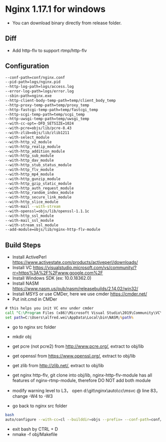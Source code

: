 
# Nginx 1.17.1 for windows 

- You can download binary directly from release folder.


## Diff
   - Add http-flv to support rtmp/http-flv
   
## Configuration
```sh
--conf-path=conf/nginx.conf 
--pid-path=logs/nginx.pid 
--http-log-path=logs/access.log 
--error-log-path=logs/error.log 
--sbin-path=nginx.exe 
--http-client-body-temp-path=temp/client_body_temp 
--http-proxy-temp-path=temp/proxy_temp 
--http-fastcgi-temp-path=temp/fastcgi_temp 
--http-scgi-temp-path=temp/scgi_temp 
--http-uwsgi-temp-path=temp/uwsgi_temp 
--with-cc-opt=-DFD_SETSIZE=1024 
--with-pcre=objs/lib/pcre-8.43 
--with-zlib=objs/lib/zlib1211 
--with-select_module 
--with-http_v2_module 
--with-http_realip_module 
--with-http_addition_module 
--with-http_sub_module 
--with-http_dav_module 
--with-http_stub_status_module 
--with-http_flv_module 
--with-http_mp4_module 
--with-http_gunzip_module 
--with-http_gzip_static_module 
--with-http_auth_request_module 
--with-http_random_index_module 
--with-http_secure_link_module 
--with-http_slice_module 
--with-mail --with-stream 
--with-openssl=objs/lib/openssl-1.1.1c 
--with-http_ssl_module 
--with-mail_ssl_module 
--with-stream_ssl_module 
--add-module=objs/lib/nginx-http-flv-module
```   
   
## Build Steps

- Install ActivePerl https://www.activestate.com/products/activeperl/downloads/
- Install VC https://visualstudio.microsoft.com/vs/community/?rr=https%3A%2F%2Fwww.google.com%2F
- Install Windows SDK (ex: 10.0.18362.0)
- Install NASM https://www.nasm.us/pub/nasm/releasebuilds/2.14.02/win32/
- Install MSYS or use CMDer, here we use cmder  https://cmder.net/
- Put init.cmd in CMDer
```cmd
# this helps you init VC env under cmder
call "C:\Program Files (x86)\Microsoft Visual Studio\2019\Community\VC\Auxiliary\Build\vcvarsall.bat" x86_amd64 10.0.18362.0
set path=C:\Users\alfred.wei\AppData\Local\bin\NASM;%path%

```

- go to nginx src folder
- mkdir obj
- get pcre (not pcre2) from http://www.pcre.org/, extract to obj/lib
- get openssl from https://www.openssl.org/, extract to obj/lib
- get zlib from http://zlib.net/, extract to obj/lib
- get nginx http-flv, git clone into obj/lib, nginx-http-flv-module has all features of nginx-rtmp-module, therefore DO NOT add both module
- modify warning level to L3， open d:\git\nginx\auto\cc\msvc @ line 83，change -W4 to -W3

- go back to nginx src folder

```sh
bash 
auto/configure --with-cc=cl --builddir=objs --prefix= --conf-path=conf/nginx.conf --pid-path=logs/nginx.pid --http-log-path=logs/access.log --error-log-path=logs/error.log --sbin-path=nginx.exe --http-client-body-temp-path=temp/client_body_temp --http-proxy-temp-path=temp/proxy_temp --http-fastcgi-temp-path=temp/fastcgi_temp --http-scgi-temp-path=temp/scgi_temp --http-uwsgi-temp-path=temp/uwsgi_temp --with-cc-opt=-DFD_SETSIZE=1024 --with-pcre=objs/lib/pcre-8.43 --with-zlib=objs/lib/zlib1211 --with-select_module --with-http_v2_module --with-http_realip_module --with-http_addition_module --with-http_sub_module --with-http_dav_module --with-http_stub_status_module --with-http_flv_module --with-http_mp4_module --with-http_gunzip_module --with-http_gzip_static_module --with-http_auth_request_module --with-http_random_index_module --with-http_secure_link_module --with-http_slice_module --with-mail --with-stream --with-openssl=objs/lib/openssl-1.1.1c --with-http_ssl_module --with-mail_ssl_module --with-stream_ssl_module --add-module=objs/lib/nginx-http-flv-module
```

- exit bash by CTRL + D
- nmake -f obj/Makefile


